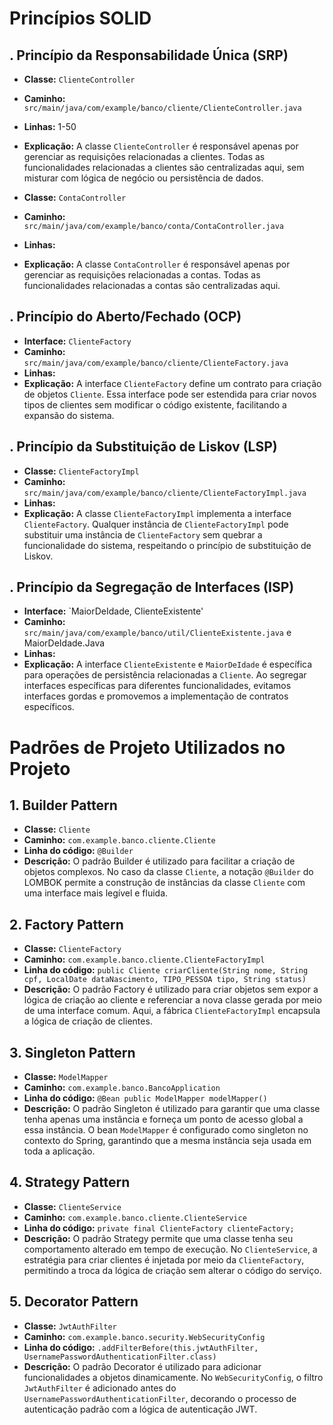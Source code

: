 # Princípios SOLID

## . Princípio da Responsabilidade Única (SRP)
- **Classe:** `ClienteController`
- **Caminho:** `src/main/java/com/example/banco/cliente/ClienteController.java`
- **Linhas:** 1-50
- **Explicação:** A classe `ClienteController` é responsável apenas por gerenciar as requisições relacionadas a clientes. Todas as funcionalidades relacionadas a clientes são centralizadas aqui, sem misturar com lógica de negócio ou persistência de dados.

- **Classe:** `ContaController`
- **Caminho:** `src/main/java/com/example/banco/conta/ContaController.java`
- **Linhas:** 
- **Explicação:** A classe `ContaController` é responsável apenas por gerenciar as requisições relacionadas a contas. Todas as funcionalidades relacionadas a contas são centralizadas aqui.

## . Princípio do Aberto/Fechado (OCP)
- **Interface:** `ClienteFactory`
- **Caminho:** `src/main/java/com/example/banco/cliente/ClienteFactory.java`
- **Linhas:** 
- **Explicação:** A interface `ClienteFactory` define um contrato para criação de objetos `Cliente`. Essa interface pode ser estendida para criar novos tipos de clientes sem modificar o código existente, facilitando a expansão do sistema.

## . Princípio da Substituição de Liskov (LSP)
- **Classe:** `ClienteFactoryImpl`
- **Caminho:** `src/main/java/com/example/banco/cliente/ClienteFactoryImpl.java`
- **Linhas:** 
- **Explicação:** A classe `ClienteFactoryImpl` implementa a interface `ClienteFactory`. Qualquer instância de `ClienteFactoryImpl` pode substituir uma instância de `ClienteFactory` sem quebrar a funcionalidade do sistema, respeitando o princípio de substituição de Liskov.

## . Princípio da Segregação de Interfaces (ISP)
- **Interface:** `MaiorDeIdade, ClienteExistente'
- **Caminho:** `src/main/java/com/example/banco/util/ClienteExistente.java`  e MaiorDeIdade.Java
- **Linhas:** 
- **Explicação:** A interface `ClienteExistente` e `MaiorDeIdade` é específica para operações de persistência relacionadas a `Cliente`. Ao segregar interfaces específicas para diferentes funcionalidades, evitamos interfaces gordas e promovemos a implementação de contratos específicos.

# Padrões de Projeto Utilizados no Projeto

## 1. Builder Pattern
- **Classe:** `Cliente`
- **Caminho:** `com.example.banco.cliente.Cliente`
- **Linha do código:** `@Builder`
- **Descrição:** O padrão Builder é utilizado para facilitar a criação de objetos complexos. No caso da classe `Cliente`, a notação `@Builder` do LOMBOK permite a construção de instâncias da classe `Cliente` com uma interface mais legível e fluida.

## 2. Factory Pattern
- **Classe:** `ClienteFactory`
- **Caminho:** `com.example.banco.cliente.ClienteFactoryImpl`
- **Linha do código:** `public Cliente criarCliente(String nome, String cpf, LocalDate dataNascimento, TIPO_PESSOA tipo, String status)`
- **Descrição:** O padrão Factory é utilizado para criar objetos sem expor a lógica de criação ao cliente e referenciar a nova classe gerada por meio de uma interface comum. Aqui, a fábrica `ClienteFactoryImpl` encapsula a lógica de criação de clientes.

## 3. Singleton Pattern
- **Classe:** `ModelMapper`
- **Caminho:** `com.example.banco.BancoApplication`
- **Linha do código:** `@Bean public ModelMapper modelMapper()`
- **Descrição:** O padrão Singleton é utilizado para garantir que uma classe tenha apenas uma instância e forneça um ponto de acesso global a essa instância. O bean `ModelMapper` é configurado como singleton no contexto do Spring, garantindo que a mesma instância seja usada em toda a aplicação.

## 4. Strategy Pattern
- **Classe:** `ClienteService`
- **Caminho:** `com.example.banco.cliente.ClienteService`
- **Linha do código:** `private final ClienteFactory clienteFactory;`
- **Descrição:** O padrão Strategy permite que uma classe tenha seu comportamento alterado em tempo de execução. No `ClienteService`, a estratégia para criar clientes é injetada por meio da `ClienteFactory`, permitindo a troca da lógica de criação sem alterar o código do serviço.

## 5. Decorator Pattern
- **Classe:** `JwtAuthFilter`
- **Caminho:** `com.example.banco.security.WebSecurityConfig`
- **Linha do código:** `.addFilterBefore(this.jwtAuthFilter, UsernamePasswordAuthenticationFilter.class)`
- **Descrição:** O padrão Decorator é utilizado para adicionar funcionalidades a objetos dinamicamente. No `WebSecurityConfig`, o filtro `JwtAuthFilter` é adicionado antes do `UsernamePasswordAuthenticationFilter`, decorando o processo de autenticação padrão com a lógica de autenticação JWT.
